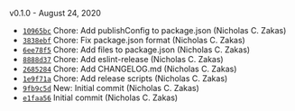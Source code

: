 v0.1.0 - August 24, 2020

* [`10965bc`](https://github.com/eslint/eslintrc/commit/10965bc84e352eb114e966763bd8747e5120204a) Chore: Add publishConfig to package.json (Nicholas C. Zakas)
* [`3838ebf`](https://github.com/eslint/eslintrc/commit/3838ebfcd997765ad737d890653cd9afb0e49134) Chore: Fix package.json format (Nicholas C. Zakas)
* [`6ee78f5`](https://github.com/eslint/eslintrc/commit/6ee78f5bf0559a1dcae08dca44aac2515620c3dc) Chore: Add files to package.json (Nicholas C. Zakas)
* [`8888d37`](https://github.com/eslint/eslintrc/commit/8888d3744779e1f1af80f1c438f7dc78744ebe25) Chore: Add eslint-release (Nicholas C. Zakas)
* [`2685284`](https://github.com/eslint/eslintrc/commit/2685284498997118024859ab1bce5cf2a8f17a94) Chore: Add CHANGELOG.md (Nicholas C. Zakas)
* [`1e9f71a`](https://github.com/eslint/eslintrc/commit/1e9f71aaf52b0115d5dfb76cba3d6362cbdfdb25) Chore: Add release scripts (Nicholas C. Zakas)
* [`9fb9c5d`](https://github.com/eslint/eslintrc/commit/9fb9c5da9b9540123a93b096557e9c249a2671ef) New: Initial commit (Nicholas C. Zakas)
* [`e1faa56`](https://github.com/eslint/eslintrc/commit/e1faa561438a45b7895ed0e75f6328d6920f8177) Initial commit (Nicholas C. Zakas)

